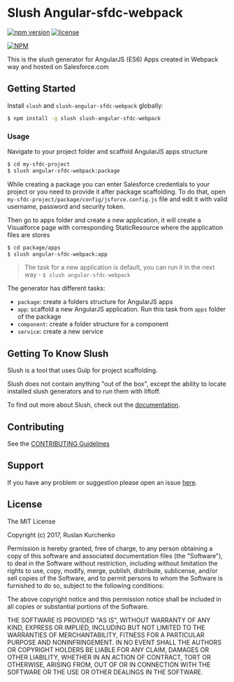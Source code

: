 # Slush Angular-sfdc-webpack 

[![npm version](https://badge.fury.io/js/slush-angular-sfdc-webpack.svg)](https://badge.fury.io/js/slush-angular-sfdc-webpack) [![license](https://img.shields.io/github/license/mashape/apistatus.svg?maxAge=2592000)]()

[![NPM](https://nodei.co/npm/slush-angular-sfdc-webpack.png?downloads=true&downloadRank=true&stars=true)](https://nodei.co/npm/slush-angular-sfdc-webpack/)


This is the slush generator for AngularJS (ES6) Apps created in Webpack way and hosted on Salesforce.com


## Getting Started

Install `slush` and `slush-angular-sfdc-webpack` globally:

```bash
$ npm install -g slush slush-angular-sfdc-webpack
```

### Usage

Navigate to your project folder and scaffold AngularJS apps structure

```bash
$ cd my-sfdc-project
$ slush angular-sfdc-webpack:package
```

While creating a package you can enter Salesforce credentials to your project or you need to provide it after package scaffolding. To do that, open `my-sfdc-project/package/config/jsforce.config.js` file and edit it with valid username, password and security token.

Then go to apps folder and create a new application, it will create a Visualforce page with corresponding StaticResource where the application files are stores

```bash
$ cd package/apps
$ slush angular-sfdc-webpack:app
```

>The task for a new application is default, you can run it in the next way -  `$ slush angular-sfdc-webpack`

The generator has different tasks:
- `package`: create a folders structure for AngularJS apps
- `app`: scaffold a new AngularJS application. Run this task from `apps` folder of the package
- `component`: create a folder structure for a component
- `service`: create a new service

## Getting To Know Slush

Slush is a tool that uses Gulp for project scaffolding.

Slush does not contain anything "out of the box", except the ability to locate installed slush generators and to run them with liftoff.

To find out more about Slush, check out the [documentation](https://github.com/slushjs/slush).

## Contributing

See the [CONTRIBUTING Guidelines](https://github.com/henko-okdev/slush-angular-sfdc-webpack/blob/master/CONTRIBUTING.md)

## Support
If you have any problem or suggestion please open an issue [here](https://github.com/henko-okdev/slush-angular-sfdc-webpack/issues).

## License 

The MIT License

Copyright (c) 2017, Ruslan Kurchenko

Permission is hereby granted, free of charge, to any person
obtaining a copy of this software and associated documentation
files (the "Software"), to deal in the Software without
restriction, including without limitation the rights to use,
copy, modify, merge, publish, distribute, sublicense, and/or sell
copies of the Software, and to permit persons to whom the
Software is furnished to do so, subject to the following
conditions:

The above copyright notice and this permission notice shall be
included in all copies or substantial portions of the Software.

THE SOFTWARE IS PROVIDED "AS IS", WITHOUT WARRANTY OF ANY KIND,
EXPRESS OR IMPLIED, INCLUDING BUT NOT LIMITED TO THE WARRANTIES
OF MERCHANTABILITY, FITNESS FOR A PARTICULAR PURPOSE AND
NONINFRINGEMENT. IN NO EVENT SHALL THE AUTHORS OR COPYRIGHT
HOLDERS BE LIABLE FOR ANY CLAIM, DAMAGES OR OTHER LIABILITY,
WHETHER IN AN ACTION OF CONTRACT, TORT OR OTHERWISE, ARISING
FROM, OUT OF OR IN CONNECTION WITH THE SOFTWARE OR THE USE OR
OTHER DEALINGS IN THE SOFTWARE.

